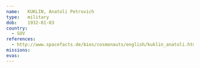 ```yaml
---
name:	KUKLIN, Anatoli Petrovich 
type:	military
dob:	1932-01-03
country:
  - SOV
references:
  - http://www.spacefacts.de/bios/cosmonauts/english/kuklin_anatoli.htm
missions:
evas:
---
```


